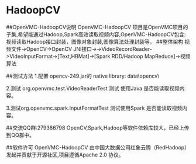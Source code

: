 # HadoopCV
##OpenVMC-HadoopCV说明
 OpenVMC-HadoopCV 项目是OpenVMC项目的子集,希望能通过Hadoop,Spark高效读取视频内容,OpenVMC-HadoopCV包含:视频读取Hadoop接口封装，图像对象封装,图像算法处理封装等。
##整体架构
   视频文件->OpenCV->OpenCV JNI接口->->VideoRecordReader->VideoInputFormat->[Text,HBMat]->[Spark RDD/Hadoop MapReduce]->视频算法

##测试方法
1.配置 opencv-249.jar的 native library: data\opencv\

2.测试 org.openvmc.test.VideoReaderTest 测试 使用Java 是否能读取视频内容。

3.测试org.openvmc.spark.InputFormatTest 测试使用Spark 是否能读取视频内容。

##交流QQ群:279386798
OpenCV,Spark,Hadoop等软件依赖库较大，已经上传到QQ群中。

##软件许可
 OpenVMC-HadoopCV 由中国大数据公司红象云腾（RedHadoop）发起并贡献于开源社区,项目遵循Apache 2.0 协议。

